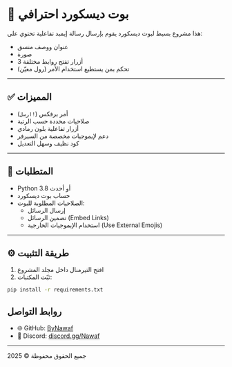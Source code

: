 # 🤖 بوت ديسكورد احترافي

هذا مشروع بسيط لبوت ديسكورد يقوم بإرسال رسالة إيمبد تفاعلية تحتوي على:
- عنوان ووصف منسق
- صورة
- 3 أزرار تفتح روابط مختلفة
- تحكم بمن يستطيع استخدام الأمر (رول معيّن)

---

## ✅ المميزات

- أمر برفكس (`!ارسل`)
- صلاحيات محددة حسب الرتبة
- أزرار تفاعلية بلون رمادي
- دعم لإيموجيات مخصصة من السيرفر
- كود نظيف وسهل التعديل

---

## 🧰 المتطلبات

- Python 3.8 أو أحدث
- حساب بوت ديسكورد
- الصلاحيات المطلوبة للبوت:
  - إرسال الرسائل
  - تضمين الرسائل (Embed Links)
  - استخدام الإيموجيات الخارجية (Use External Emojis)

---

## ⚙️ طريقة التثبيت

1. افتح التيرمنال داخل مجلد المشروع
2. ثبّت المكتبات:

```bash
pip install -r requirements.txt
```

## روابط التواصل

- 🌐 GitHub: [ByNawaf](https://github.com/i-close)
- 💬 Discord: [discord.gg/Nawaf](https://discord.gg/Ay4cqudf9r)

---


جميع الحقوق محفوظة © 2025

